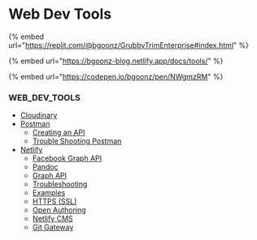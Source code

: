 # Web Dev Tools

{% embed url="https://replit.com/@bgoonz/GrubbyTrimEnterprise#index.html" %}

{% embed url="https://bgoonz-blog.netlify.app/docs/tools/" %}

{% embed url="https://codepen.io/bgoonz/pen/NWgmzRM" %}

### WEB\_DEV\_TOOLS

* [Cloudinary](https://bryan-guner.gitbook.io/web-dev-hub-docs/web\_dev\_tools/cloudinary)
* [Postman](https://bryan-guner.gitbook.io/web-dev-hub-docs/web\_dev\_tools/postman/README)
  * [Creating an API](https://bryan-guner.gitbook.io/web-dev-hub-docs/web\_dev\_tools/postman/creating-an-api)
  * [Trouble Shooting Postman](https://bryan-guner.gitbook.io/web-dev-hub-docs/web\_dev\_tools/postman/trouble-shooting-postman)
* [Netlify](https://bryan-guner.gitbook.io/web-dev-hub-docs/web\_dev\_tools/netlify/README)
  * [Facebook Graph API](https://bryan-guner.gitbook.io/web-dev-hub-docs/web\_dev\_tools/netlify/facebook-graph-api)
  * [Pandoc](https://bryan-guner.gitbook.io/web-dev-hub-docs/web\_dev\_tools/netlify/pandoc)
  * [Graph API](https://bryan-guner.gitbook.io/web-dev-hub-docs/web\_dev\_tools/netlify/graph-api)
  * [Troubleshooting](https://bryan-guner.gitbook.io/web-dev-hub-docs/web\_dev\_tools/netlify/troubleshooting)
  * [Examples](https://bryan-guner.gitbook.io/web-dev-hub-docs/web\_dev\_tools/netlify/examples)
  * [HTTPS (SSL)](https://bryan-guner.gitbook.io/web-dev-hub-docs/web\_dev\_tools/netlify/https-ssl)
  * [Open Authoring](https://bryan-guner.gitbook.io/web-dev-hub-docs/web\_dev\_tools/netlify/open-authoring)
  * [Netlify CMS](https://bryan-guner.gitbook.io/web-dev-hub-docs/web\_dev\_tools/netlify/netlify-cms)
  * [Git Gateway](https://bryan-guner.gitbook.io/web-dev-hub-docs/web\_dev\_tools/netlify/git-gateway)
